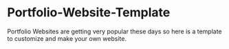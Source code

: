 # Portfolio-Website-Template
Portfolio Websites are getting very popular these days so here is a template to customize and make your own website.
